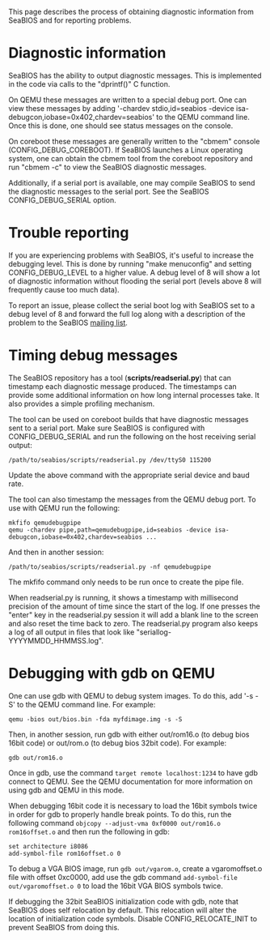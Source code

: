 This page describes the process of obtaining diagnostic information
from SeaBIOS and for reporting problems.

Diagnostic information
======================

SeaBIOS has the ability to output diagnostic messages. This is
implemented in the code via calls to the "dprintf()" C function.

On QEMU these messages are written to a special debug port. One can
view these messages by adding '-chardev stdio,id=seabios -device
isa-debugcon,iobase=0x402,chardev=seabios' to the QEMU command line.
Once this is done, one should see status messages on the console.

On coreboot these messages are generally written to the "cbmem"
console (CONFIG_DEBUG_COREBOOT). If SeaBIOS launches a Linux operating
system, one can obtain the cbmem tool from the coreboot repository and
run "cbmem -c" to view the SeaBIOS diagnostic messages.

Additionally, if a serial port is available, one may compile SeaBIOS
to send the diagnostic messages to the serial port. See the SeaBIOS
CONFIG_DEBUG_SERIAL option.

Trouble reporting
=================

If you are experiencing problems with SeaBIOS, it's useful to increase
the debugging level. This is done by running "make menuconfig" and
setting CONFIG_DEBUG_LEVEL to a higher value. A debug level of 8 will
show a lot of diagnostic information without flooding the serial port
(levels above 8 will frequently cause too much data).

To report an issue, please collect the serial boot log with SeaBIOS
set to a debug level of 8 and forward the full log along with a
description of the problem to the SeaBIOS [mailing
list](Mailinglist.md).

Timing debug messages
=====================

The SeaBIOS repository has a tool (**scripts/readserial.py**) that can
timestamp each diagnostic message produced. The timestamps can provide
some additional information on how long internal processes take. It
also provides a simple profiling mechanism.

The tool can be used on coreboot builds that have diagnostic messages
sent to a serial port. Make sure SeaBIOS is configured with
CONFIG_DEBUG_SERIAL and run the following on the host receiving serial
output:

`/path/to/seabios/scripts/readserial.py /dev/ttyS0 115200`

Update the above command with the appropriate serial device and baud
rate.

The tool can also timestamp the messages from the QEMU debug port. To
use with QEMU run the following:

```
mkfifo qemudebugpipe
qemu -chardev pipe,path=qemudebugpipe,id=seabios -device isa-debugcon,iobase=0x402,chardev=seabios ...
```

And then in another session:

`/path/to/seabios/scripts/readserial.py -nf qemudebugpipe`

The mkfifo command only needs to be run once to create the pipe file.

When readserial.py is running, it shows a timestamp with millisecond
precision of the amount of time since the start of the log. If one
presses the "enter" key in the readserial.py session it will add a
blank line to the screen and also reset the time back to zero. The
readserial.py program also keeps a log of all output in files that
look like "seriallog-YYYYMMDD_HHMMSS.log".

Debugging with gdb on QEMU
==========================

One can use gdb with QEMU to debug system images. To do this, add '-s
-S' to the QEMU command line. For example:

`qemu -bios out/bios.bin -fda myfdimage.img -s -S`

Then, in another session, run gdb with either out/rom16.o (to debug
bios 16bit code) or out/rom.o (to debug bios 32bit code). For example:

`gdb out/rom16.o`

Once in gdb, use the command `target remote localhost:1234` to have
gdb connect to QEMU. See the QEMU documentation for more information
on using gdb and QEMU in this mode.

When debugging 16bit code it is necessary to load the 16bit symbols
twice in order for gdb to properly handle break points.  To do this,
run the following command `objcopy --adjust-vma 0xf0000 out/rom16.o
rom16offset.o` and then run the following in gdb:

```
set architecture i8086
add-symbol-file rom16offset.o 0
```

To debug a VGA BIOS image, run `gdb out/vgarom.o`, create a
vgaromoffset.o file with offset 0xc0000, add use the gdb
command `add-symbol-file out/vgaromoffset.o 0` to load the 16bit VGA
BIOS symbols twice.

If debugging the 32bit SeaBIOS initialization code with gdb, note that
SeaBIOS does self relocation by default. This relocation will alter
the location of initialization code symbols. Disable
CONFIG_RELOCATE_INIT to prevent SeaBIOS from doing this.
